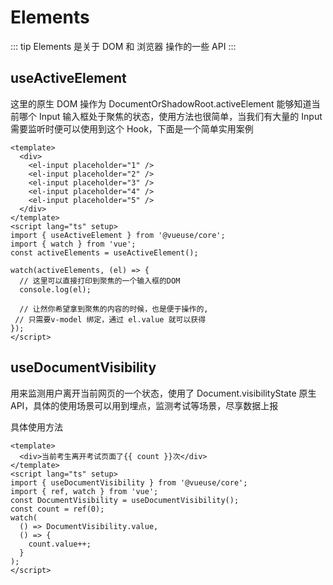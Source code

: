 # Elements

::: tip
Elements 是关于 DOM 和 浏览器 操作的一些 API
:::

## useActiveElement

这里的原生 DOM 操作为 DocumentOrShadowRoot.activeElement 能够知道当前哪个 Input 输入框处于聚焦的状态，使用方法也很简单，当我们有大量的 Input 需要监听时便可以使用到这个 Hook，下面是一个简单实用案例

```vue{13,15,19,20}
<template>
  <div>
    <el-input placeholder="1" />
    <el-input placeholder="2" />
    <el-input placeholder="3" />
    <el-input placeholder="4" />
    <el-input placeholder="5" />
  </div>
</template>
<script lang="ts" setup>
import { useActiveElement } from '@vueuse/core';
import { watch } from 'vue';
const activeElements = useActiveElement();

watch(activeElements, (el) => {
  // 这里可以直接打印到聚焦的一个输入框的DOM
  console.log(el);

  // 让然你希望拿到聚焦的内容的时候，也是便于操作的,
 // 只需要v-model 绑定，通过 el.value 就可以获得
});
</script>
```

## useDocumentVisibility

用来监测用户离开当前网页的一个状态，使用了 Document.visibilityState 原生 API，具体的使用场景可以用到埋点，监测考试等场景，尽享数据上报

具体使用方法

```vue{7}
<template>
  <div>当前考生离开考试页面了{{ count }}次</div>
</template>
<script lang="ts" setup>
import { useDocumentVisibility } from '@vueuse/core';
import { ref, watch } from 'vue';
const DocumentVisibility = useDocumentVisibility();
const count = ref(0);
watch(
  () => DocumentVisibility.value,
  () => {
    count.value++;
  }
);
</script>
```
